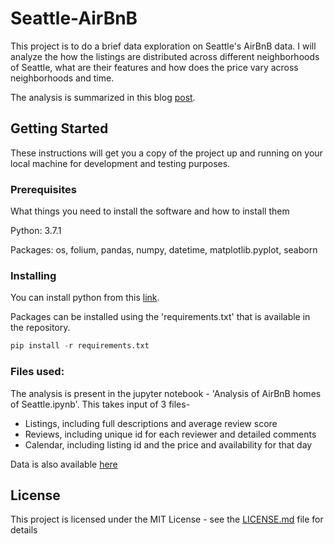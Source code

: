 # Seattle-AirBnB

This project is to do a brief data exploration on Seattle's AirBnB data. I will analyze the how the listings are distributed across different neighborhoods of Seattle, what are their features and how does the price vary across neighborhoods and time.

The analysis is summarized in this blog [post](https://suhaskaranth2008.medium.com/seattle-airbnb-data-a-brief-data-exploration-b68fb891952e).

## Getting Started

These instructions will get you a copy of the project up and running on your local machine for development and testing purposes.

### Prerequisites

What things you need to install the software and how to install them

Python: 3.7.1

Packages: os, folium, pandas, numpy, datetime, matplotlib.pyplot, seaborn


### Installing

You can install python from this [link](https://www.python.org/downloads/release/python-371/).

Packages can be installed using the 'requirements.txt' that is available in the repository.

```python
pip install -r requirements.txt
```

### Files used:
The analysis is present in the jupyter notebook - 'Analysis of AirBnB homes of Seattle.ipynb'. This takes input of 3 files-

* Listings, including full descriptions and average review score
* Reviews, including unique id for each reviewer and detailed comments
* Calendar, including listing id and the price and availability for that day

Data is also available [here](https://www.kaggle.com/airbnb/seattle/data)


## License

This project is licensed under the MIT License - see the [LICENSE.md](https://github.com/Senrique/Seattle-AirBnB/blob/main/LICENSE) file for details
